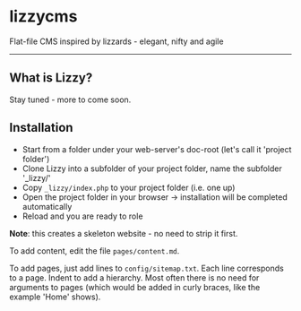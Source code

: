 # lizzycms
Flat-file CMS inspired by lizzards - elegant, nifty and agile

---

## What is Lizzy?

Stay tuned - more to come soon.

## Installation

- Start from a folder under your web-server's doc-root (let's call it 'project folder')
- Clone Lizzy into a subfolder of your project folder, name the subfolder '_lizzy/'
- Copy `_lizzy/index.php` to your project folder (i.e. one up)
- Open the project folder in your browser -> installation will be completed automatically
- Reload and you are ready to role

**Note**: this creates a skeleton website - no need to strip it first.

To add content, edit the file `pages/content.md`.

To add pages, just add lines to `config/sitemap.txt`. 
Each line corresponds to a page. Indent to add a hierarchy. Most often there is no need for arguments to pages (which would be added in curly braces, like the example 'Home' shows).

